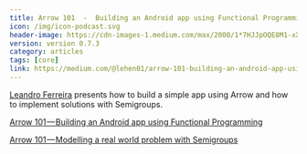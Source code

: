 ```yaml
---
title: Arrow 101  -  Building an Android app using Functional Programming
icon: /img/icon-podcast.svg
header-image: https://cdn-images-1.medium.com/max/2000/1*7HJJpOQE8M1-xXW0_5eePQ.png
version: version 0.7.3
category: articles
tags: [core]
link: https://medium.com/@lehen01/arrow-101-building-an-android-app-using-functional-programming-fe959675d96d
---
```

[Leandro Ferreira](https://twitter.com/mLeandroBF) presents how to build a simple app using Arrow and how to implement solutions with Semigroups.

[Arrow 101 — Building an Android app using Functional Programming](https://medium.com/@lehen01/arrow-101-building-an-android-app-using-functional-programming-fe959675d96d)

[Arrow 101 — Modelling a real world problem with Semigroups](https://medium.com/@lehen01/arrow-101-modelling-a-real-world-problem-with-semigroups-d8f22cdf54c)
